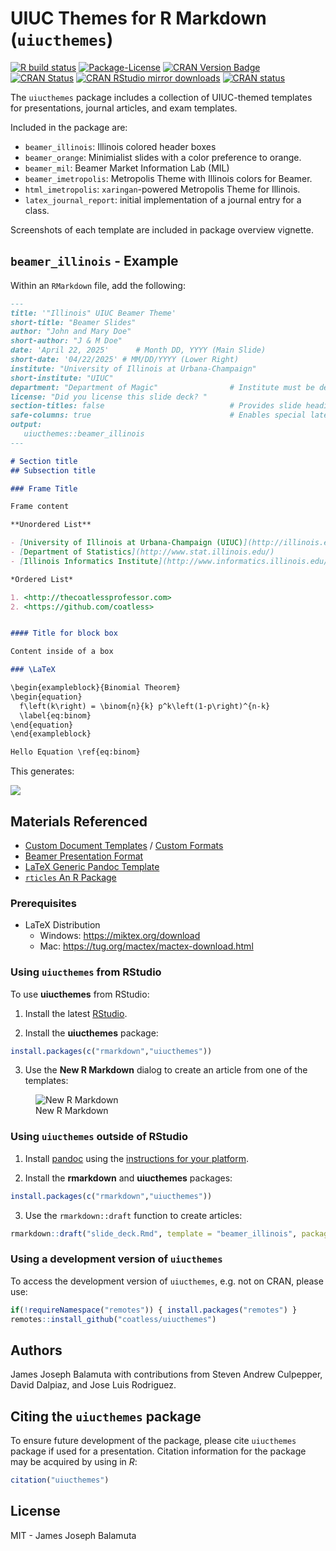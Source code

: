 
# UIUC Themes for R Markdown (`uiucthemes`)

<!-- badges: start -->

[![R build
status](https://github.com/coatless/uiucthemes/workflows/R-CMD-check/badge.svg)](https://github.com/illinois-r/uiucthemes/actions)
[![Package-License](http://img.shields.io/badge/license-MIT-brightgreen.svg?style=flat)](https://opensource.org/licenses/MIT)
[![CRAN Version
Badge](http://www.r-pkg.org/badges/version/uiucthemes)](https://cran.r-project.org/package=uiucthemes)
[![CRAN
Status](https://badges.cranchecks.info/worst/uiucthemes.svg)](https://cran.r-project.org/web/checks/check_results_uiucthemes.html)
[![CRAN RStudio mirror
downloads](http://cranlogs.r-pkg.org/badges/uiucthemes)](https://www.r-pkg.org:443/pkg/uiucthemes)
[![CRAN
status](https://www.r-pkg.org/badges/version/uiucthemes)](https://CRAN.R-project.org/package=uiucthemes)
<!-- badges: end -->

The `uiucthemes` package includes a collection of UIUC-themed templates
for presentations, journal articles, and exam templates.

Included in the package are:

- `beamer_illinois`: Illinois colored header boxes
- `beamer_orange`: Minimialist slides with a color preference to orange.
- `beamer_mil`: Beamer Market Information Lab (MIL)
- `beamer_imetropolis`: Metropolis Theme with Illinois colors for
  Beamer.
- `html_imetropolis`: `xaringan`-powered Metropolis Theme for Illinois.
- `latex_journal_report`: initial implementation of a journal entry for
  a class.

Screenshots of each template are included in package overview vignette.

## `beamer_illinois` - Example

Within an `RMarkdown` file, add the following:

``` md
---
title: '"Illinois" UIUC Beamer Theme'
short-title: "Beamer Slides"
author: "John and Mary Doe"
short-author: "J & M Doe"
date: 'April 22, 2025'      # Month DD, YYYY (Main Slide)
short-date: '04/22/2025' # MM/DD/YYYY (Lower Right)
institute: "University of Illinois at Urbana-Champaign"
short-institute: "UIUC"
department: "Department of Magic"                # Institute must be defined
license: "Did you license this slide deck? "
section-titles: false                            # Provides slide headings
safe-columns: true                               # Enables special latex macros for columns.
output: 
   uiucthemes::beamer_illinois
---

# Section title     
## Subsection title 

### Frame Title

Frame content 

**Unordered List**

- [University of Illinois at Urbana-Champaign (UIUC)](http://illinois.edu)
- [Department of Statistics](http://www.stat.illinois.edu/)
- [Illinois Informatics Institute](http://www.informatics.illinois.edu/)

*Ordered List*

1. <http://thecoatlessprofessor.com>
2. <https://github.com/coatless>


#### Title for block box

Content inside of a box 

### \LaTeX

\begin{exampleblock}{Binomial Theorem}
\begin{equation} 
  f\left(k\right) = \binom{n}{k} p^k\left(1-p\right)^{n-k}
  \label{eq:binom}
\end{equation} 
\end{exampleblock}

Hello Equation \ref{eq:binom}
```

This generates:

![](https://raw.githubusercontent.com/illinois-r/uiucthemes/main/tools/readme/beamer_illinois_slide_example.png)

## Materials Referenced

- [Custom Document
  Templates](https://bookdown.org/yihui/rmarkdown/document-templates.html)
  / [Custom
  Formats](https://bookdown.org/yihui/rmarkdown/new-formats.html)
- [Beamer Presentation
  Format](https://bookdown.org/yihui/rmarkdown/beamer-presentation.html)
- [LaTeX Generic Pandoc
  Template](https://github.com/jgm/pandoc-templates/blob/db59a5e77b0a5629f0801eb82103814842f2e2ed/default.latex)
- [`rticles` An R Package](https://github.com/rstudio/rticles)

### Prerequisites

- LaTeX Distribution
  - Windows: <https://miktex.org/download>
  - Mac: <https://tug.org/mactex/mactex-download.html>

### Using `uiucthemes` from RStudio

To use **uiucthemes** from RStudio:

1)  Install the latest
    [RStudio](https://posit.co/download/rstudio-desktop/).

2)  Install the **uiucthemes** package:

``` r
install.packages(c("rmarkdown","uiucthemes"))
```

3)  Use the **New R Markdown** dialog to create an article from one of
    the templates:

<figure>
<img
src="https://raw.githubusercontent.com/illinois-r/uiucthemes/main/tools/readme/uiucthemes.png"
alt="New R Markdown" />
<figcaption aria-hidden="true">New R Markdown</figcaption>
</figure>

### Using `uiucthemes` outside of RStudio

1)  Install [pandoc](https://johnmacfarlane.net/pandoc/) using the
    [instructions for your
    platform](https://github.com/rstudio/rmarkdown/blob/bd5c509c888bfd309ef059ae6cbdeb408ec53d66/vignettes/pandoc.Rmd).

2)  Install the **rmarkdown** and **uiucthemes** packages:

``` r
install.packages(c("rmarkdown","uiucthemes"))
```

3)  Use the `rmarkdown::draft` function to create articles:

``` r
rmarkdown::draft("slide_deck.Rmd", template = "beamer_illinois", package = "uiucthemes")
```

### Using a development version of `uiucthemes`

To access the development version of `uiucthemes`, e.g. not on CRAN,
please use:

``` r
if(!requireNamespace("remotes")) { install.packages("remotes") }
remotes::install_github("coatless/uiucthemes")
```

## Authors

James Joseph Balamuta with contributions from Steven Andrew Culpepper,
David Dalpiaz, and Jose Luis Rodriguez.

## Citing the `uiucthemes` package

To ensure future development of the package, please cite `uiucthemes`
package if used for a presentation. Citation information for the package
may be acquired by using in *R*:

``` r
citation("uiucthemes")
```

## License

MIT - James Joseph Balamuta
